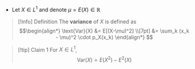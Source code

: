 - Let $X \in L^1$ and denote $\mu = E(X) \in \mathbb{R}$ 

> [!info] Definition
> The **variance** of $X$ is defined as 
> $$\begin{align*} \text{Var}(X) &= E[(X-\mu)^2] \\[7pt]
> &= \sum_k (x_k - \mu)^2 \cdot p_X(x_k)
\end{align*} $$

>[!tip] Claim 1
>For $X \in L^1$,
>$$\text{Var}(X) = E(X^2) - E^2(X)$$

